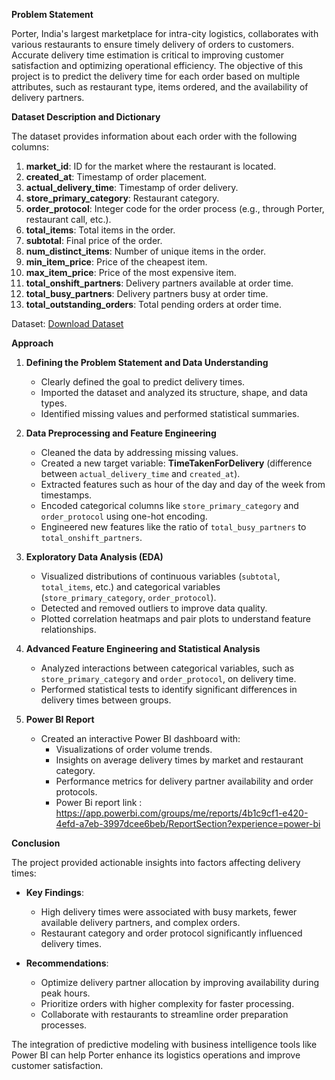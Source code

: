 **Problem Statement**

Porter, India's largest marketplace for intra-city logistics, collaborates with various restaurants to ensure timely delivery of orders to customers. Accurate delivery time estimation is critical to improving customer satisfaction and optimizing operational efficiency. The objective of this project is to predict the delivery time for each order based on multiple attributes, such as restaurant type, items ordered, and the availability of delivery partners.

**Dataset Description and Dictionary**

The dataset provides information about each order with the following columns:

1. **market_id**: ID for the market where the restaurant is located.
2. **created_at**: Timestamp of order placement.
3. **actual_delivery_time**: Timestamp of order delivery.
4. **store_primary_category**: Restaurant category.
5. **order_protocol**: Integer code for the order process (e.g., through Porter, restaurant call, etc.).
6. **total_items**: Total items in the order.
7. **subtotal**: Final price of the order.
8. **num_distinct_items**: Number of unique items in the order.
9. **min_item_price**: Price of the cheapest item.
10. **max_item_price**: Price of the most expensive item.
11. **total_onshift_partners**: Delivery partners available at order time.
12. **total_busy_partners**: Delivery partners busy at order time.
13. **total_outstanding_orders**: Total pending orders at order time.

Dataset: [Download Dataset](https://drive.google.com/file/d/1SzTmeY9FZEnfLchM819C8JD_tI-LwIYx/view?usp=sharing)

**Approach**

1. **Defining the Problem Statement and Data Understanding**
   - Clearly defined the goal to predict delivery times.
   - Imported the dataset and analyzed its structure, shape, and data types.
   - Identified missing values and performed statistical summaries.

2. **Data Preprocessing and Feature Engineering**
   - Cleaned the data by addressing missing values.
   - Created a new target variable: **TimeTakenForDelivery** (difference between `actual_delivery_time` and `created_at`).
   - Extracted features such as hour of the day and day of the week from timestamps.
   - Encoded categorical columns like `store_primary_category` and `order_protocol` using one-hot encoding.
   - Engineered new features like the ratio of `total_busy_partners` to `total_onshift_partners`.

3. **Exploratory Data Analysis (EDA)**
   - Visualized distributions of continuous variables (`subtotal`, `total_items`, etc.) and categorical variables (`store_primary_category`, `order_protocol`).
   - Detected and removed outliers to improve data quality.
   - Plotted correlation heatmaps and pair plots to understand feature relationships.

4. **Advanced Feature Engineering and Statistical Analysis**
   - Analyzed interactions between categorical variables, such as `store_primary_category` and `order_protocol`, on delivery time.
   - Performed statistical tests to identify significant differences in delivery times between groups.

5. **Power BI Report**
   - Created an interactive Power BI dashboard with:
     - Visualizations of order volume trends.
     - Insights on average delivery times by market and restaurant category.
     - Performance metrics for delivery partner availability and order protocols.
     - Power Bi report link : https://app.powerbi.com/groups/me/reports/4b1c9cf1-e420-4efd-a7eb-3997dcee6beb/ReportSection?experience=power-bi

**Conclusion**

The project provided actionable insights into factors affecting delivery times:

- **Key Findings**:
  - High delivery times were associated with busy markets, fewer available delivery partners, and complex orders.
  - Restaurant category and order protocol significantly influenced delivery times.

- **Recommendations**:
  - Optimize delivery partner allocation by improving availability during peak hours.
  - Prioritize orders with higher complexity for faster processing.
  - Collaborate with restaurants to streamline order preparation processes.

The integration of predictive modeling with business intelligence tools like Power BI can help Porter enhance its logistics operations and improve customer satisfaction.

